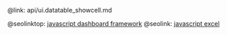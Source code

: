 @link: api/ui.datatable_showcell.md

@seolinktop: [javascript dashboard framework](https://webix.com)
@seolink: [javascript excel](https://webix.com/widget/excel_viewer/)
